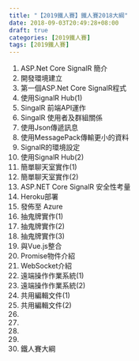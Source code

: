 ```yaml
---
title: "【2019鐵人賽】鐵人賽2018大綱"
date: 2018-09-03T20:49:28+08:00
draft: true
categories: [2019鐵人賽]
tags: [2019鐵人賽]
---
```


1. ASP.Net Core SignalR 簡介
2. 開發環境建立
3. 第一個ASP.Net Core SignalR程式
4. 使用SignalR Hub(1)
5. SingalR 前端API運作
6. SingalR 使用者及群組關係
7. 使用Json傳遞訊息
8. 使用MessagePack傳輸更小的資料
9. SignalR的環境設定
10. 使用SignalR Hub(2)
11. 簡單聊天室實作(1)
12. 簡單聊天室實作(2)
12. ASP.NET Core SignalR 安全性考量
14. Heroku部署
15. 發佈至 Azure
16. 抽鬼牌實作(1)
17. 抽鬼牌實作(2)
18. 抽鬼牌實作(3)
19. 與Vue.js整合
20. Promise物件介紹
21. WebSocket介紹
22. 遠端操作作業系統(1)
23. 遠端操作作業系統(2)
24. 共用編輯文件(1)
25. 共用編輯文件(2)
26. 
27. 
28. 
29.  
30. 鐵人賽大綱